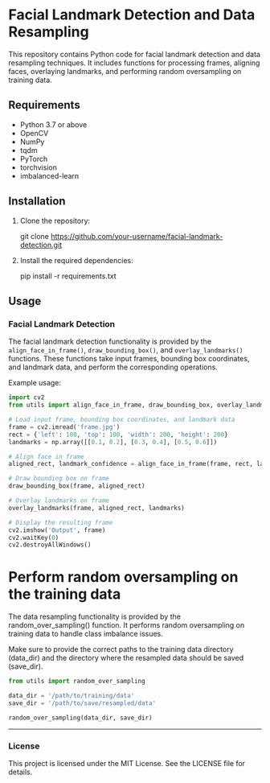 # Facial Landmark Detection and Data Resampling

This repository contains Python code for facial landmark detection and data resampling techniques. It includes functions
for processing frames, aligning faces, overlaying landmarks, and performing random oversampling on training data.

## Requirements

- Python 3.7 or above
- OpenCV
- NumPy
- tqdm
- PyTorch
- torchvision
- imbalanced-learn

## Installation

1. Clone the repository:
    
   git clone https://github.com/your-username/facial-landmark-detection.git

2. Install the required dependencies:

    pip install -r requirements.txt

## Usage

### Facial Landmark Detection

The facial landmark detection functionality is provided by the `align_face_in_frame()`, `draw_bounding_box()`,
and `overlay_landmarks()` functions. These functions take input frames, bounding box coordinates, and landmark data, and
perform the corresponding operations.

Example usage:

```python
import cv2
from utils import align_face_in_frame, draw_bounding_box, overlay_landmarks

# Load input frame, bounding box coordinates, and landmark data
frame = cv2.imread('frame.jpg')
rect = {'left': 100, 'top': 100, 'width': 200, 'height': 200}
landmarks = np.array([[0.1, 0.2], [0.3, 0.4], [0.5, 0.6]])

# Align face in frame
aligned_rect, landmark_confidence = align_face_in_frame(frame, rect, landmarks)

# Draw bounding box on frame
draw_bounding_box(frame, aligned_rect)

# Overlay landmarks on frame
overlay_landmarks(frame, aligned_rect, landmarks)

# Display the resulting frame
cv2.imshow('Output', frame)
cv2.waitKey(0)
cv2.destroyAllWindows()
```

# Perform random oversampling on the training data

The data resampling functionality is provided by the random_over_sampling() function. It performs random oversampling on training data to handle class imbalance issues.

Make sure to provide the correct paths to the training data directory (data_dir) and the directory where the resampled data should be saved (save_dir).

```python
from utils import random_over_sampling

data_dir = '/path/to/training/data'
save_dir = '/path/to/save/resampled/data'

random_over_sampling(data_dir, save_dir)
```
___
### License
This project is licensed under the MIT License. See the LICENSE file for details.
